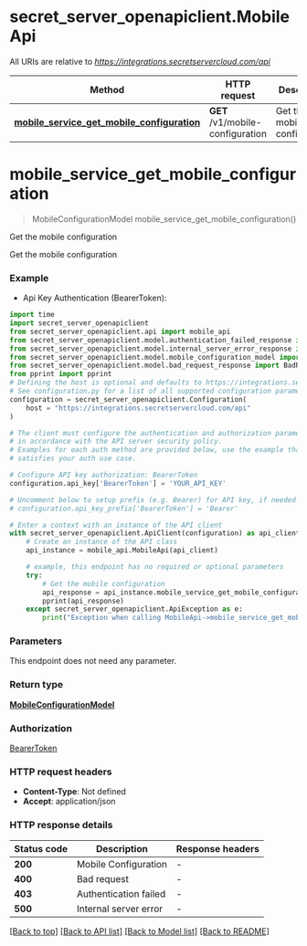 # secret_server_openapiclient.MobileApi

All URIs are relative to *https://integrations.secretservercloud.com/api*

Method | HTTP request | Description
------------- | ------------- | -------------
[**mobile_service_get_mobile_configuration**](MobileApi.md#mobile_service_get_mobile_configuration) | **GET** /v1/mobile-configuration | Get the mobile configuration


# **mobile_service_get_mobile_configuration**
> MobileConfigurationModel mobile_service_get_mobile_configuration()

Get the mobile configuration

Get the mobile configuration

### Example

* Api Key Authentication (BearerToken):

```python
import time
import secret_server_openapiclient
from secret_server_openapiclient.api import mobile_api
from secret_server_openapiclient.model.authentication_failed_response import AuthenticationFailedResponse
from secret_server_openapiclient.model.internal_server_error_response import InternalServerErrorResponse
from secret_server_openapiclient.model.mobile_configuration_model import MobileConfigurationModel
from secret_server_openapiclient.model.bad_request_response import BadRequestResponse
from pprint import pprint
# Defining the host is optional and defaults to https://integrations.secretservercloud.com/api
# See configuration.py for a list of all supported configuration parameters.
configuration = secret_server_openapiclient.Configuration(
    host = "https://integrations.secretservercloud.com/api"
)

# The client must configure the authentication and authorization parameters
# in accordance with the API server security policy.
# Examples for each auth method are provided below, use the example that
# satisfies your auth use case.

# Configure API key authorization: BearerToken
configuration.api_key['BearerToken'] = 'YOUR_API_KEY'

# Uncomment below to setup prefix (e.g. Bearer) for API key, if needed
# configuration.api_key_prefix['BearerToken'] = 'Bearer'

# Enter a context with an instance of the API client
with secret_server_openapiclient.ApiClient(configuration) as api_client:
    # Create an instance of the API class
    api_instance = mobile_api.MobileApi(api_client)

    # example, this endpoint has no required or optional parameters
    try:
        # Get the mobile configuration
        api_response = api_instance.mobile_service_get_mobile_configuration()
        pprint(api_response)
    except secret_server_openapiclient.ApiException as e:
        print("Exception when calling MobileApi->mobile_service_get_mobile_configuration: %s\n" % e)
```


### Parameters
This endpoint does not need any parameter.

### Return type

[**MobileConfigurationModel**](MobileConfigurationModel.md)

### Authorization

[BearerToken](../README.md#BearerToken)

### HTTP request headers

 - **Content-Type**: Not defined
 - **Accept**: application/json


### HTTP response details

| Status code | Description | Response headers |
|-------------|-------------|------------------|
**200** | Mobile Configuration |  -  |
**400** | Bad request |  -  |
**403** | Authentication failed |  -  |
**500** | Internal server error |  -  |

[[Back to top]](#) [[Back to API list]](../README.md#documentation-for-api-endpoints) [[Back to Model list]](../README.md#documentation-for-models) [[Back to README]](../README.md)

